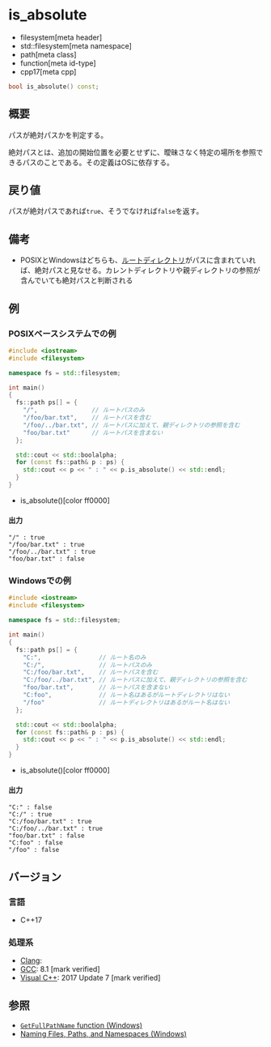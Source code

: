 # is_absolute
* filesystem[meta header]
* std::filesystem[meta namespace]
* path[meta class]
* function[meta id-type]
* cpp17[meta cpp]

```cpp
bool is_absolute() const;
```

## 概要
パスが絶対パスかを判定する。

絶対パスとは、追加の開始位置を必要とせずに、曖昧さなく特定の場所を参照できるパスのことである。その定義はOSに依存する。

## 戻り値
パスが絶対パスであれば`true`、そうでなければ`false`を返す。


## 備考
- POSIXとWindowsはどちらも、[ルートディレクトリ](root_directory.md)がパスに含まれていれば、絶対パスと見なせる。カレントディレクトリや親ディレクトリの参照が含んでいても絶対パスと判断される


## 例
### POSIXベースシステムでの例
```cpp example
#include <iostream>
#include <filesystem>

namespace fs = std::filesystem;

int main()
{
  fs::path ps[] = {
    "/",               // ルートパスのみ
    "/foo/bar.txt",    // ルートパスを含む
    "/foo/../bar.txt", // ルートパスに加えて、親ディレクトリの参照を含む
    "foo/bar.txt"      // ルートパスを含まない
  };

  std::cout << std::boolalpha;
  for (const fs::path& p : ps) {
    std::cout << p << " : " << p.is_absolute() << std::endl;
  }
}
```
* is_absolute()[color ff0000]

#### 出力
```
"/" : true
"/foo/bar.txt" : true
"/foo/../bar.txt" : true
"foo/bar.txt" : false
```


### Windowsでの例
```cpp example
#include <iostream>
#include <filesystem>

namespace fs = std::filesystem;

int main()
{
  fs::path ps[] = {
    "C:",                // ルート名のみ
    "C:/",               // ルートパスのみ
    "C:/foo/bar.txt",    // ルートパスを含む
    "C:/foo/../bar.txt", // ルートパスに加えて、親ディレクトリの参照を含む
    "foo/bar.txt",       // ルートパスを含まない
    "C:foo",             // ルート名はあるがルートディレクトリはない
    "/foo"               // ルートディレクトリはあるがルート名はない
  };

  std::cout << std::boolalpha;
  for (const fs::path& p : ps) {
    std::cout << p << " : " << p.is_absolute() << std::endl;
  }
}
```
* is_absolute()[color ff0000]

#### 出力
```
"C:" : false
"C:/" : true
"C:/foo/bar.txt" : true
"C:/foo/../bar.txt" : true
"foo/bar.txt" : false
"C:foo" : false
"/foo" : false
```



## バージョン
### 言語
- C++17

### 処理系
- [Clang](/implementation.md#clang):
- [GCC](/implementation.md#gcc): 8.1 [mark verified]
- [Visual C++](/implementation.md#visual_cpp): 2017 Update 7 [mark verified]


## 参照
- [`GetFullPathName` function (Windows)](https://docs.microsoft.com/ja-jp/windows/win32/api/fileapi/nf-fileapi-getfullpathnamea)
- [Naming Files, Paths, and Namespaces (Windows)](https://docs.microsoft.com/en-us/windows/win32/fileio/naming-a-file)
